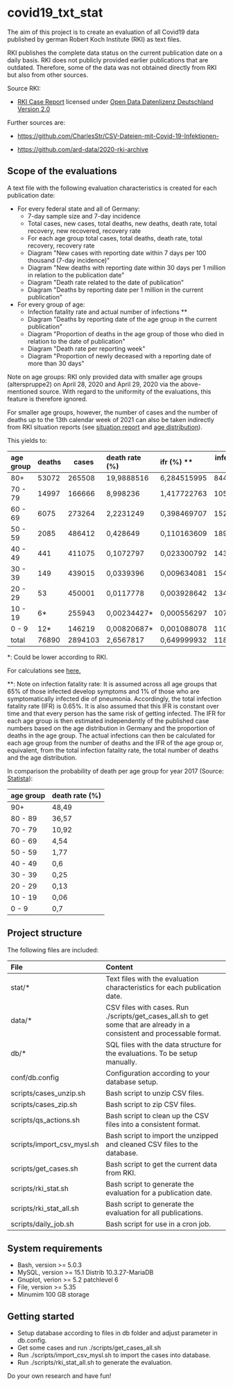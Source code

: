 # covid19_txt_stat
The aim of this project is to create an evaluation of all Covid19 data published by german Robert Koch Institute (RKI) as text files.

RKI publishes the complete data status on the current publication date on a daily basis. RKI does not publicly provided earlier publications that are outdated.
Therefore, some of the data was not obtained directly from RKI but also from other sources.

Source RKI:

* [RKI Case Report](https://www.rki.de/DE/Content/InfAZ/N/Neuartiges_Coronavirus/Fallzahlen.html) licensed under [Open Data Datenlizenz Deutschland Version 2.0](https://www.govdata.de/dl-de/by-2-0)

Further sources are:

* https://github.com/CharlesStr/CSV-Dateien-mit-Covid-19-Infektionen-

* https://github.com/ard-data/2020-rki-archive

## Scope of the evaluations
A text file with the following evaluation characteristics is created for each publication date:
 
* For every federal state and all of Germany: 
  * 7-day sample size and 7-day incidence
  * Total cases, new cases, total deaths, new deaths, death rate, total recovery, new recovered, recovery rate
  * For each age group total cases, total deaths, death rate, total recovery, recovery rate
  * Diagram "New cases with reporting date within 7 days per 100 thousand (7-day incidence)"
  * Diagram "New deaths with reporting date within 30 days per 1 million in relation to the publication date"
  * Diagram "Death rate related to the date of publication"
  * Diagram "Deaths by reporting date per 1 million in the current publication"
* For every group of age:
  * Infection fatality rate and actual number of infections \*\*
  * Diagram "Deaths by reporting date of the age group in the current publication"
  * Diagram "Proportion of deaths in the age group of those who died in relation to the date of publication"
  * Diagram "Death rate per reporting week"
  * Diagram "Proportion of newly deceased with a reporting date of more than 30 days"
  
Note on age groups: RKI only provided data with smaller age groups (alterspruppe2) on April 28, 2020 and April 29, 2020 
via the above-mentioned source. With regard to the uniformity of the evaluations, this feature is therefore ignored.  

For smaller age groups, however, the number of cases and the number of deaths up to the 13th calendar week of 2021 
can also be taken indirectly from RKI situation reports 
(see [situation report](https://www.rki.de/DE/Content/InfAZ/N/Neuartiges_Coronavirus/Situationsberichte/Apr_2021/2021-04-06-de.pdf?__blob=publicationFile) and 
[age distribution](https://www.rki.de/DE/Content/InfAZ/N/Neuartiges_Coronavirus/Daten/Altersverteilung.xlsx?__blob=publicationFile)). 

This yields to:

| age group | deaths | cases  | death rate (%) | ifr (%) \*\* | infections \*\* |                                                                                                              
|:----------|--------|--------|:---------------|:-------------|-----------------|
| 80\+  	| 53072  | 265508 | 19,9888516     | 6,284515995  | 844488 			|
| 70 - 79  	| 14997  | 166666 | 8,998236       | 1,417722763  | 1057823 		|
| 60 - 69  	| 6075   | 273264 | 2,2231249      | 0,398469707  | 1524583 		|
| 50 - 59  	| 2085   | 486412 | 0,428649       | 0,110163609  | 1892640 		|
| 40 - 49  	| 441    | 411075 | 0,1072797      | 0,023300792  | 1432616 		|
| 30 - 39  	| 149    | 439015 | 0,0339396      | 0,009634081  | 1546593			|
| 20 - 29  	| 53     | 450001 | 0,0117778      | 0,003928642  | 1349067 		|
| 10 - 19  	| 6\*    | 255943 | 0,00234427\*   | 0,000556297  | 1078560			|
| 0 - 9    	| 12\*   | 146219 | 0,00820687\*   | 0,001088078  | 1102862 		|
| total     | 76890  | 2894103| 2,6567817	   | 0,649999932  | 11829232 		|

\*: Could be lower according to RKI.

For calculations see [here.](./ref/Altersverteilung2.xlsx)

\*\*: Note on infection fatality rate: It is assumed across all age groups that 65% of those infected develop symptoms and 1% of those who are symptomatically infected die of pneumonia. 
Accordingly, the total infection fatality rate (IFR) is 0.65%. It is also assumed that this IFR is constant over time and that every person has the same risk of getting infected. 
The IFR for each age group is then estimated independently of the published case numbers based on the age distribution in Germany and the proportion of deaths in the age group. 
The actual infections can then be calculated for each age group from the number of deaths and the IFR of the age group or, equivalent, from the total infection fatality rate, the total number of deaths and the age distribution.

In comparison the probability of death per age group for year 2017 (Source: [Statista](https://de.statista.com/statistik/daten/studie/3057/umfrage/sterbeziffern-nach-alter-und-geschlecht/)):

| age group | death rate (%) |                                                                                                              
|:----------|:---------------|
| 90\+      | 48,49          |
| 80 - 89   | 36,57          |
| 70 - 79   | 10,92          |
| 60 - 69   | 4,54           |  
| 50 - 59   | 1,77           |
| 40 - 49   | 0,6            |
| 30 - 39   | 0,25           |
| 20 - 29   | 0,13           | 
| 10 - 19   | 0,06  	     | 
| 0 - 9     | 0,7   	     |

## Project structure
The following files are included:

| File                       | Content                                                                                                                    |
|:---------------------------|:---------------------------------------------------------------------------------------------------------------------------|
| stat/\*                   | Text files with the evaluation characteristics for each publication date.                                                  |
| data/\*                   | CSV files with cases. Run ./scripts/get_cases_all.sh to get some that are already in a consistent and processable format.| 
| db/\*                 | SQL files with the data structure for the evaluations. To be setup manually.                          |
| conf/db.config       | Configuration according to your database setup.                                         |
| scripts/cases_unzip.sh     | Bash script to unzip CSV files.                                                                                            |
| scripts/cases_zip.sh       | Bash script to zip CSV files.                                                                                |
| scripts/qs_actions.sh     | Bash script to clean up the CSV files into a consistent format.                                                            |
| scripts/import_csv_mysl.sh | Bash script to import the unzipped and cleaned CSV files to the database.                                                  |
| scripts/get_cases.sh     | Bash script to get the current data from RKI.                                                                              |
| scripts/rki_stat.sh        | Bash script to generate the evaluation for a publication date.                                                   |
| scripts/rki_stat_all.sh     | Bash script to generate the evaluation for all publications.                                                       |
| scripts/daily_job.sh     | Bash script for use in a cron job.                                                                        |

## System requirements
* Bash, version >=   5.0.3
* MySQL, version >= 15.1 Distrib 10.3.27-MariaDB
* Gnuplot, verion >= 5.2 patchlevel 6
* File, version >= 5.35
* Minumim 100 GB storage

## Getting started
* Setup database according to files in db folder and adjust parameter in db.config.
* Get some cases and run ./scripts/get_cases_all.sh
* Run ./scripts/import_csv_mysl.sh to import the cases into database.
* Run ./scripts/rki_stat_all.sh to generate the evaluation.

Do your own research and have fun!
